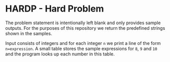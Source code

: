 # HARDP - Hard Problem

The problem statement is intentionally left blank and only provides sample
outputs. For the purposes of this repository we return the predefined strings
shown in the samples.

Input consists of integers and for each integer `n` we print a line of the form
`n=expression`.  A small table stores the sample expressions for `8`, `9` and
`10` and the program looks up each number in this table.
